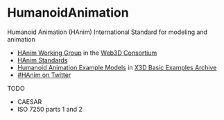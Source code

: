 # HumanoidAnimation
Humanoid Animation (HAnim) International Standard for modeling and animation

* [HAnim Working Group](http://www.web3D.org/working-groups/humanoid-animation-h-anim) in the [Web3D Consortium](http://www.web3D.org)
* [HAnim Standards](http://www.web3d.org/standards/h-anim)
* [Humanoid Animation Example Models](http://www.web3d.org/x3d/content/examples/Basic/HumanoidAnimation) in [X3D Basic Examples Archive](http://www.web3d.org/x3d/content/examples/Basic)
* [#HAnim on Twitter](http://twitter.com/#HAnim)

TODO
* CAESAR
* ISO 7250 parts 1 and 2

